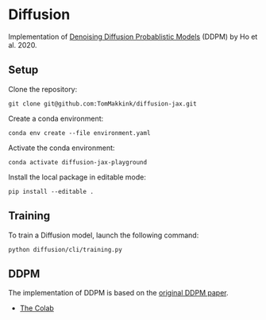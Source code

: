 # Diffusion

Implementation of
[Denoising Diffusion Probablistic Models](https://arxiv.org/abs/2006.11239) (DDPM) by Ho
et al. 2020.

## Setup

Clone the repository:

```shell
git clone git@github.com:TomMakkink/diffusion-jax.git
```

Create a conda environment:

```shell
conda env create --file environment.yaml
```

Activate the conda environment:

```shell
conda activate diffusion-jax-playground
```

Install the local package in editable mode:

```shell
pip install --editable .
```

## Training

To train a Diffusion model, launch the following command:

```shell
python diffusion/cli/training.py
```

## DDPM

The implementation of DDPM is based on the
[original DDPM paper](<(https://arxiv.org/abs/2006.11239)>).

- [The Colab](https://colab.research.google.com/drive/1sjy9odlSSy0RBVgMTgP7s99NXsqglsUL?usp=sharing#scrollTo=BIc33L9-uK4q)
